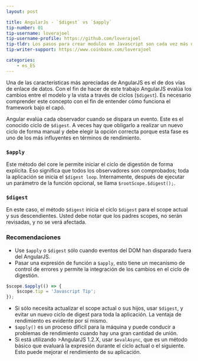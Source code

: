 ```yaml
---
layout: post

title: AngularJs - `$digest` vs `$apply`
tip-number: 01
tip-username: loverajoel 
tip-username-profile: https://github.com/loverajoel
tip-tldr: Los pasos para crear modulos en Javascript son cada vez más numerosos y complicados, pero ¿qué hay de los boilerplate en los nuevos frameworks?
tip-writer-support: https://www.coinbase.com/loverajoel

categories:
    - es_ES
---
```


Una de las características más apreciadas de AngularJS es el de dos vías de enlace de datos. Con el fin de hacer de este trabajo AngularJS evalúa los cambios entre el modelo y la vista a través de ciclos (`$digest`). Es necesario comprender este concepto con el fin de entender cómo funciona el framework bajo el capó.

Angular evalúa cada observador cuando se dispara un evento. Este es el conocido ciclo de `$digest`.
A veces hay que obligarlo a realizar un nuevo ciclo de forma manual y debe elegir la opción correcta porque esta fase es uno de los más influyentes en términos de rendimiento.

### `$apply`
Este método del core le permite iniciar el ciclo de digestión de forma explícita. Eso significa que todos los observadores son comprobados; toda la aplicación se inicia el `$digest loop`. Internamente, después de ejecutar un parámetro de la función opcional, se llama `$rootScope.$digest();`.

### `$digest`
En este caso, el método `$digest` inicia el ciclo `$digest` para el scope actual y sus descendientes. Usted debe notar que los padres scopes, no serán revisadas, y no se verá afectada.

### Recomendaciones
- Use `$apply` o `$digest` sólo cuando eventos del DOM han disparado fuera del AngularJS.
- Pasar una expresión de función a `$apply`, esto tiene un mecanismo de control de errores y permite la integración de los cambios en el ciclo de digestión.

```javascript
$scope.$apply(() => {
	$scope.tip = 'Javascript Tip';
});
```

- Si sólo necesita actualizar el scope actual o sus hijos, usar `$digest`, y evitar un nuevo ciclo de digest para toda la aplicación. La ventaja de rendimiento es evidente por sí mismo.
- `$apply()` es un proceso difícil para la máquina y puede conducir a problemas de rendimiento cuando hay una gran cantidad de unión.
- Si está utilizando >AngularJS 1.2.X, usar `$evalAsync`, que es un método básico que evaluará la expresión durante el ciclo actual o el siguiente. Esto puede mejorar el rendimiento de su aplicación.